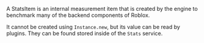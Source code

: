 A StatsItem is an internal measurement item that is created by the engine to benchmark many of the backend components of Roblox.

It cannot be created using `Instance.new`, but its value can be read by plugins. They can be found stored inside of the `Stats` service.